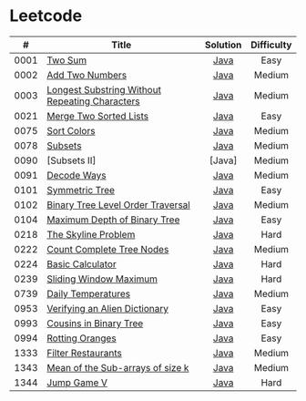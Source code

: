 # Leetcode
| #  |Title	 | Solution	 |Difficulty|
|:--:|-----|:-----:|:------:|
|0001|[Two Sum](https://leetcode.com/problems/two-sum/)|[Java](https://github.com/kwy518/leetcode/blob/master/src/0001_TwoSum)	   	 | Easy     |
|0002|[Add Two Numbers](https://leetcode.com/problems/add-two-numbers/)| [Java](https://github.com/kwy518/leetcode/blob/master/src/0002_AddTwoNumbers)|Medium|
|0003|[Longest Substring Without Repeating Characters](https://leetcode.com/problems/longest-substring-without-repeating-characters/)|[Java](https://github.com/kwy518/leetcode/blob/master/src/0003_LongestSubStringWithoutRepeatingCharacters)|Medium|
|0021|[Merge Two Sorted Lists](https://leetcode.com/problems/merge-two-sorted-lists/)|[Java](https://github.com/kwy518/leetcode/blob/master/src/0021_MergeTwoSortedLists)|Easy|
|0075|[Sort Colors](https://leetcode.com/problems/sort-colors)|[Java](https://github.com/kwy518/leetcode/tree/master/src/0075_SortColors)|Medium|
|0078|[Subsets](https://leetcode.com/problems/subsets/)|[Java](https://github.com/kwy518/leetcode/tree/master/src/0078_Subsets)|Medium|
|0090|[Subsets II]|[Java]|Medium|
|0091|[Decode Ways](https://leetcode.com/problems/decode-ways/)|[Java](https://github.com/kwy518/leetcode/tree/master/src/0091_DecodeWays)|Medium|
|0101|[Symmetric Tree](https://leetcode.com/problems/symmetric-tree/)|[Java](https://github.com/kwy518/leetcode/blob/master/src/0101_SymmetricTree)|Easy|
|0102|[Binary Tree Level Order Traversal](https://leetcode.com/problems/binary-tree-level-order-traversal/)|[Java](https://github.com/kwy518/leetcode/tree/master/src/0102_BinaryTreeLevelOrderTraversal)|Medium|
|0104|[Maximum Depth of Binary Tree](https://leetcode.com/problems/maximum-depth-of-binary-tree/)|[Java](https://github.com/kwy518/leetcode/tree/master/src/0104_MaximumDepthofBinaryTree)|Easy|
|0218|[The Skyline Problem](https://leetcode.com/problems/the-skyline-problem/)|[Java](https://github.com/kwy518/leetcode/tree/master/src/0218_skylineProblem)|Hard|
|0222|[Count Complete Tree Nodes](https://leetcode.com/problems/count-complete-tree-nodes)|[Java](https://github.com/kwy518/leetcode/tree/master/src/0222_CountCompleteTreeNodes)|Medium|
|0224|[Basic Calculator](https://leetcode.com/problems/basic-calculator)|[Java](https://github.com/kwy518/leetcode/tree/master/src/0224_BasicCalculator)|Hard|
|0239|[Sliding Window Maximum](https://leetcode.com/problems/sliding-window-maximum)|[Java](https://github.com/kwy518/leetcode/tree/master/src/0239_Sliding%20Window%20Maximum)|Hard|
|0739|[Daily Temperatures](https://leetcode.com/problems/daily-temperatures/)|[Java](https://github.com/kwy518/leetcode/tree/master/src/0739_DailyTemperatures)|Medium|
|0953|[Verifying an Alien Dictionary](https://leetcode.com/problems/verifying-an-alien-dictionary/)|[Java](https://github.com/kwy518/leetcode/tree/master/src/0953_VerifyingAlienDictionary)|Easy|
|0993|[Cousins in Binary Tree](https://leetcode.com/problems/cousins-in-binary-tree/)|[Java](https://github.com/kwy518/leetcode/tree/master/src/0993_CousinsBinaryTree)|Easy|
|0994|[Rotting Oranges](https://leetcode.com/problems/rotting-oranges/)|[Java](https://github.com/kwy518/leetcode/tree/master/src/0994_RottingOranges)|Easy|
|1333|[Filter Restaurants](https://leetcode.com/problems/filter-restaurants-by-vegan-friendly-price-and-distance/submissions/)|[Java](https://github.com/kwy518/leetcode/tree/master/src/1333_FilterRestaurants)|Medium|
|1343|[Mean of the Sub-arrays of size k](https://leetcode.com/problems/number-of-sub-arrays-of-size-k-and-average-greater-than-or-equal-to-threshold/)|[Java](https://github.com/kwy518/leetcode/tree/master/src/1343_Mean%20of%20Sub-arrays)|Medium|
|1344|[Jump Game V](https://leetcode.com/problems/jump-game-v)|[Java](https://github.com/kwy518/leetcode/tree/master/src/1344_JumpGameV)|Hard|
